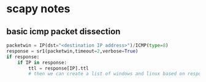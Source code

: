 # scapy notes
## basic icmp packet dissection
```python
packetwin = IP(dst="<destination IP address>")/ICMP(type=8)
response = sr1(packetwin,timeout=2,verbose=True)
if response:
    if IP in response:
        ttl = response[IP].ttl
        # then we can create a list of windows and linux based on response size 64 for linux, 128 for windows
```